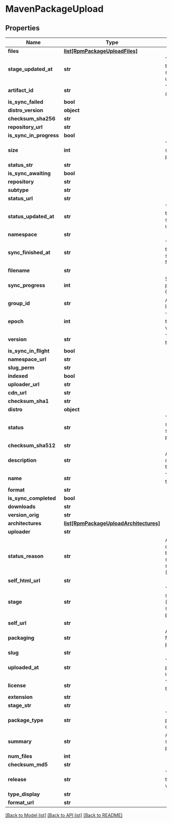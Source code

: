 # MavenPackageUpload

## Properties
Name | Type | Description | Notes
------------ | ------------- | ------------- | -------------
**files** | [**list[RpmPackageUploadFiles]**](RpmPackageUploadFiles.md) |  | [optional] 
**stage_updated_at** | **str** | The datetime the package stage was updated at. | [optional] 
**artifact_id** | **str** | The ID of the artifact. | [optional] 
**is_sync_failed** | **bool** |  | [optional] 
**distro_version** | **object** |  | [optional] 
**checksum_sha256** | **str** |  | [optional] 
**repository_url** | **str** |  | [optional] 
**is_sync_in_progress** | **bool** |  | [optional] 
**size** | **int** | The calculated size of the package. | [optional] 
**status_str** | **str** |  | [optional] 
**is_sync_awaiting** | **bool** |  | [optional] 
**repository** | **str** |  | [optional] 
**subtype** | **str** |  | [optional] 
**status_url** | **str** |  | [optional] 
**status_updated_at** | **str** | The datetime the package status was updated at. | [optional] 
**namespace** | **str** |  | [optional] 
**sync_finished_at** | **str** | The datetime the package sync was finished at. | [optional] 
**filename** | **str** |  | [optional] 
**sync_progress** | **int** | Synchronisation progress (from 0-100) | [optional] 
**group_id** | **str** | Artifact&#39;s group ID. | [optional] 
**epoch** | **int** | The epoch of the package version (if any). | [optional] 
**version** | **str** | The version of this package. | [optional] 
**is_sync_in_flight** | **bool** |  | [optional] 
**namespace_url** | **str** |  | [optional] 
**slug_perm** | **str** |  | [optional] 
**indexed** | **bool** |  | [optional] 
**uploader_url** | **str** |  | [optional] 
**cdn_url** | **str** |  | [optional] 
**checksum_sha1** | **str** |  | [optional] 
**distro** | **object** |  | [optional] 
**status** | **str** | The synchronisation status of the package. | [optional] 
**checksum_sha512** | **str** |  | [optional] 
**description** | **str** | A textual description of this package. | [optional] 
**name** | **str** | The name of this package. | [optional] 
**format** | **str** |  | [optional] 
**is_sync_completed** | **bool** |  | [optional] 
**downloads** | **str** |  | [optional] 
**version_orig** | **str** |  | [optional] 
**architectures** | [**list[RpmPackageUploadArchitectures]**](RpmPackageUploadArchitectures.md) |  | [optional] 
**uploader** | **str** |  | [optional] 
**status_reason** | **str** | A textual description for the synchronous status reason (if any | [optional] 
**self_html_url** | **str** |  | [optional] 
**stage** | **str** | The synchronisation (in progress) stage of the package. | [optional] 
**self_url** | **str** |  | [optional] 
**packaging** | **str** | Artifact&#39;s Maven packaging type. | [optional] 
**slug** | **str** |  | [optional] 
**uploaded_at** | **str** | The date this package was uploaded. | [optional] 
**license** | **str** | The license of this package. | [optional] 
**extension** | **str** |  | [optional] 
**stage_str** | **str** |  | [optional] 
**package_type** | **str** | The type of package contents. | [optional] 
**summary** | **str** | A one-liner synopsis of this package. | [optional] 
**num_files** | **int** |  | [optional] 
**checksum_md5** | **str** |  | [optional] 
**release** | **str** | The release of the package version (if any). | [optional] 
**type_display** | **str** |  | [optional] 
**format_url** | **str** |  | [optional] 

[[Back to Model list]](../README.md#documentation-for-models) [[Back to API list]](../README.md#documentation-for-api-endpoints) [[Back to README]](../README.md)


